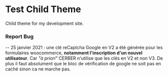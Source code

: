<h1>Test Child Theme</h1>
Child theme for my development site.

<h3>Report Bug</h3>
-- 25 janvier 2021 : une clé reCaptcha Google en V2 a été générée pour les formulaires woocommerce, <b>notamment l'inscription d'un nouvel utilisateur</b>. Car <em>"à priori"</em> CERBER n'utilise que les clés en V2 et non V3. De plus il faut absolument que le bloc de vérification de google ne soit pas en caché sinon ca ne marche pas.